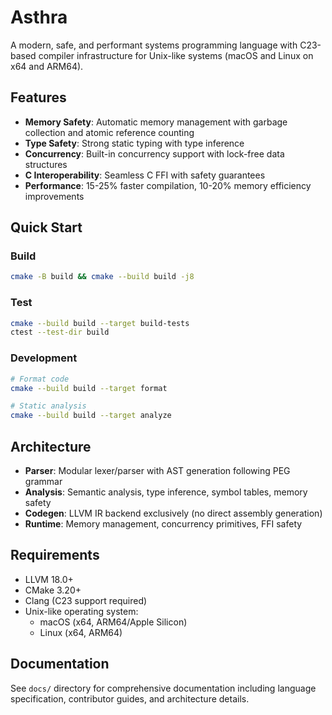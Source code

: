 # Asthra

A modern, safe, and performant systems programming language with C23-based compiler infrastructure for Unix-like systems (macOS and Linux on x64 and ARM64).

## Features

- **Memory Safety**: Automatic memory management with garbage collection and atomic reference counting
- **Type Safety**: Strong static typing with type inference
- **Concurrency**: Built-in concurrency support with lock-free data structures
- **C Interoperability**: Seamless C FFI with safety guarantees
- **Performance**: 15-25% faster compilation, 10-20% memory efficiency improvements

## Quick Start

### Build
```bash
cmake -B build && cmake --build build -j8
```

### Test
```bash
cmake --build build --target build-tests
ctest --test-dir build
```

### Development
```bash
# Format code
cmake --build build --target format

# Static analysis
cmake --build build --target analyze
```

## Architecture

- **Parser**: Modular lexer/parser with AST generation following PEG grammar
- **Analysis**: Semantic analysis, type inference, symbol tables, memory safety
- **Codegen**: LLVM IR backend exclusively (no direct assembly generation)
- **Runtime**: Memory management, concurrency primitives, FFI safety

## Requirements

- LLVM 18.0+
- CMake 3.20+
- Clang (C23 support required)
- Unix-like operating system:
  - macOS (x64, ARM64/Apple Silicon)
  - Linux (x64, ARM64)

## Documentation

See `docs/` directory for comprehensive documentation including language specification, contributor guides, and architecture details.
